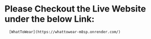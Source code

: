 # Please Checkout the Live Website under the below Link:
      [WhatToWear](https://whattowear-m8sp.onrender.com/)

